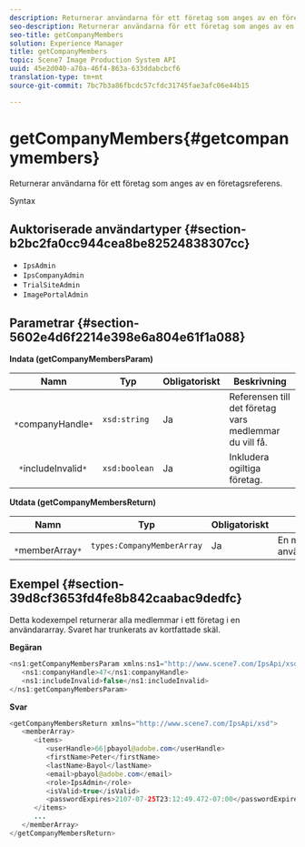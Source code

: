 ```yaml
---
description: Returnerar användarna för ett företag som anges av en företagsreferens.
seo-description: Returnerar användarna för ett företag som anges av en företagsreferens.
seo-title: getCompanyMembers
solution: Experience Manager
title: getCompanyMembers
topic: Scene7 Image Production System API
uuid: 45e2d040-a70a-46f4-863a-633ddabcbcf6
translation-type: tm+mt
source-git-commit: 7bc7b3a86fbcdc57cfdc31745fae3afc06e44b15

---
```



# getCompanyMembers{#getcompanymembers}

Returnerar användarna för ett företag som anges av en företagsreferens.

Syntax

## Auktoriserade användartyper {#section-b2bc2fa0cc944cea8be82524838307cc}

* `IpsAdmin`
* `IpsCompanyAdmin`
* `TrialSiteAdmin`
* `ImagePortalAdmin`

## Parametrar {#section-5602e4d6f2214e398e6a804e61f1a088}

**Indata (getCompanyMembersParam)**

| Namn | Typ | Obligatoriskt | Beskrivning |
|---|---|---|---|
| ` *`companyHandle`*` | `xsd:string` | Ja | Referensen till det företag vars medlemmar du vill få. |
| ` *`includeInvalid`*` | `xsd:boolean` | Ja | Inkludera ogiltiga företag. |

**Utdata (getCompanyMembersReturn)**

| Namn | Typ | Obligatoriskt | Beskrivning |
|---|---|---|---|
| ` *`memberArray`*` | `types:CompanyMemberArray` | Ja | En matris med användarmedlemskap. |

## Exempel {#section-39d8cf3653fd4fe8b842caabac9dedfc}

Detta kodexempel returnerar alla medlemmar i ett företag i en användararray. Svaret har trunkerats av kortfattade skäl.

**Begäran**

```java
<ns1:getCompanyMembersParam xmlns:ns1="http://www.scene7.com/IpsApi/xsd">
   <ns1:companyHandle>47</ns1:companyHandle>
   <ns1:includeInvalid>false</ns1:includeInvalid>
</ns1:getCompanyMembersParam>
```

**Svar**

```java
<getCompanyMembersReturn xmlns="http://www.scene7.com/IpsApi/xsd">
   <memberArray>
      <items>
         <userHandle>66|pbayol@adobe.com</userHandle>
         <firstName>Peter</firstName>
         <lastName>Bayol</lastName>
         <email>pbayol@adobe.com</email>
         <role>IpsAdmin</role>
         <isValid>true</isValid>
         <passwordExpires>2107-07-25T23:12:49.472-07:00</passwordExpires>
      </items>
      ...
   </memberArray>
</getCompanyMembersReturn>
```

